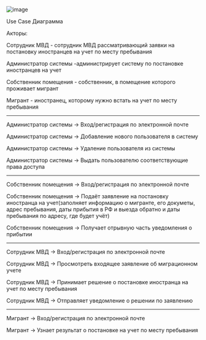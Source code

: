 
![image](https://github.com/user-attachments/assets/53863998-bb45-4051-a251-bc77fbfe2ffd)

Use Case Диаграмма

Акторы:

Сотрудник МВД - сотрудник МВД рассматривающий заявки на постановку иностранцев на учет по месту пребывания

Администратор системы -администрирует систему по постановке иностранцев на учет

Собственник помещения - собственник, в помещение которого проживает мигрант

Мигрант - иностранец, которому нужно встать на учет по месту пребывания

-----------------------------------------------------------------------------------------------------------------
Администратор системы -> Вход/регистрация по электронной почте

Администратор системы -> Добавление нового пользователя в систему

Администратор системы -> Удаление пользователя из системы

Администратор системы -> Выдать пользователю соответствующие права доступа

-----------------------------------------------------------------------------------------------------------------
Собственник помещения -> Вход/регистрация по электронной почте

Собственник помещения -> Подаёт заявление на постановку иностранца на учет(заполняет информацию о мигранте, его докуметы, адрес пребывания, даты прибытия в РФ и выезда обратно и даты пребывания по адресу, где будет учёт)

Собственник помещения -> Получает отрывную часть уведомления о прибытии

-----------------------------------------------------------------------------------------------------------------
Сотрудник МВД -> Вход/регистрация по электронной почте

Сотрудник МВД -> Просмотреть входящее заявление об миграционном учете

Сотрудник МВД -> Принимает решение о постановке иностранца на учет по месту пребывания

Сотрудник МВД -> Отправляет уведомление о решении по заявлению

-----------------------------------------------------------------------------------------------------------------
Мигрант -> Вход/регистрация по электронной почте

Мигрант -> Узнает результат о постановке на учет по месту пребывания
